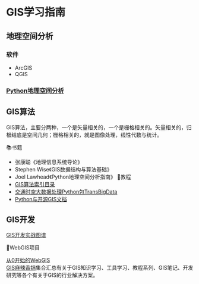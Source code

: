 # GIS学习指南

## 地理空间分析

### 软件
- ArcGIS
- QGIS

### [Python地理空间分析](Python地理空间分析)

## GIS算法

GIS算法，主要分两种，一个是矢量相关的，一个是栅格相关的。矢量相关的，归根结底是空间几何；栅格相关的，就是图像处理，线性代数与统计。

📚书籍
- 张康聪《地理信息系统导论》
- Stephen Wise《GIS数据结构与算法基础》
- Joel Lawhead《Python地理空间分析指南》
📰教程
- [GIS算法索引目录](https://zhuanlan.zhihu.com/p/147689100)
- [交通时空大数据处理Python包TransBigData](https://transbigdata.readthedocs.io/en/latest/)
- [Python与开源GIS文档](https://www.osgeo.cn/pygis/introduction.html)



## GIS开发

[GIS开发实战图谱](https://zhuanlan.zhihu.com/p/151445930)

📖WebGIS项目

[从0开始的WebGIS](https://mp.weixin.qq.com/mp/appmsgalbum?action=getalbum&__biz=MzU1ODY2MTQwOQ==&scene=24&album_id=2366037333273133056&count=3#wechat_redirect)\
[GIS麻辣香锅](https://github.com/lovebetterworld/gis-spicy-hot-pot)集合汇总有关于GIS知识学习、工具学习、教程系列、GIS笔记、开发研究等各个有关于GIS的行业解决方案。
